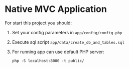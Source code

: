 Native MVC Application
==============

For start this project you should:
1. Set your config parameters in `app/config/config.php`
2. Execute sql script `app/data/create_db_and_tables.sql`
3. For running app can use default PHP server:

    ``php -S localhost:8000 -t public/`` 
    
    
